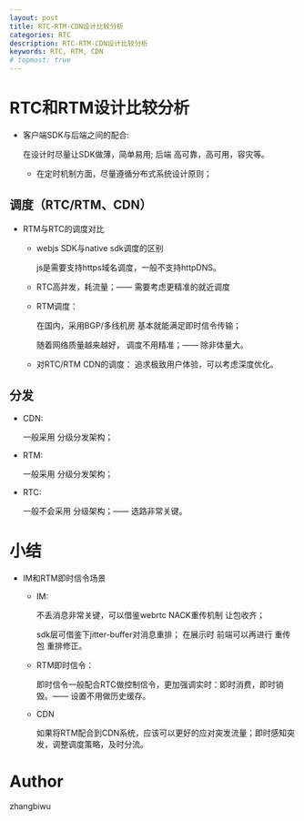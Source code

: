 ```yaml
---
layout: post
title: RTC-RTM-CDN设计比较分析
categories: RTC
description: RTC-RTM-CDN设计比较分析
keywords: RTC, RTM, CDN
# topmost: true
---
```


# RTC和RTM设计比较分析

* 客户端SDK与后端之间的配合:

  在设计时尽量让SDK做薄，简单易用; 后端 高可靠，高可用，容灾等。
  
  * 在定时机制方面，尽量遵循分布式系统设计原则；

## 调度（RTC/RTM、CDN）

* RTM与RTC的调度对比

  * webjs SDK与native sdk调度的区别
  
    js是需要支持https域名调度，一般不支持httpDNS。
  
  * RTC高并发，耗流量；—— 需要考虑更精准的就近调度

  * RTM调度：

    在国内，采用BGP/多线机房 基本就能满足即时信令传输；

    随着网络质量越来越好， 调度不用精准；—— 除非体量大。
  
  * 对RTC/RTM CDN的调度： 追求极致用户体验，可以考虑深度优化。

## 分发

  * CDN:

    一般采用 分级分发架构；
  
  * RTM:

    一般采用 分级分发架构；
  
  * RTC:

    一般不会采用 分级架构；—— 选路非常关键。

# 小结

* IM和RTM即时信令场景

  * IM: 

    不丢消息非常关键，可以借鉴webrtc NACK重传机制 让包收齐；

    sdk层可借鉴下jitter-buffer对消息重排； 在展示时 前端可以再进行 重传包 重排修正。

  * RTM即时信令：
    
    即时信令一般配合RTC做控制信令，更加强调实时：即时消费，即时销毁。—— 设置不用做历史缓存。

  * CDN

    如果将RTM配合到CDN系统，应该可以更好的应对突发流量；即时感知突发，调整调度策略，及时分流。

# Author

zhangbiwu
